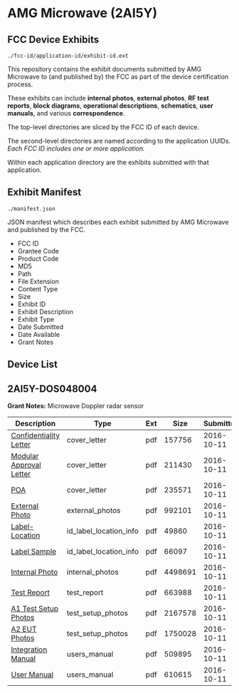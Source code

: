# AMG Microwave (2AI5Y)
## FCC Device Exhibits

```
./fcc-id/application-id/exhibit-id.ext
```

This repository contains the exhibit documents submitted by AMG Microwave to (and published by) the FCC as part of the device certification process.

These exhibits can include **internal photos**, **external photos**, **RF test reports**, **block diagrams**, **operational descriptions**, **schematics**, **user manuals**, and various **correspondence**.

The top-level directories are sliced by the FCC ID of each device.

The second-level directories are named according to the application UUIDs. *Each FCC ID includes one or more application.*

Within each application directory are the exhibits submitted with that application. 

## Exhibit Manifest

```
./manifest.json
```

JSON manifest which describes each exhibit submitted by AMG Microwave and published by the FCC.

- FCC ID
- Grantee Code
- Product Code
- MD5
- Path
- File Extension
- Content Type
- Size
- Exhibit ID
- Exhibit Description
- Exhibit Type
- Date Submitted
- Date Available
- Grant Notes

## Device List
## 2AI5Y-DOS048004
**Grant Notes:** Microwave Doppler radar sensor

| Description | Type | Ext | Size | Submitted | Available |
| ----------- | ---- | --- | ---- | --------- | --------- |
| [Confidentiality Letter](2AI5Y-DOS048004/4fe82447e1d8a9dbe15c9b36920ab253/3159474.pdf) | cover_letter | pdf | 157756 | 2016-10-11 | 2016-10-11 |
| [Modular Approval Letter](2AI5Y-DOS048004/4fe82447e1d8a9dbe15c9b36920ab253/3159479.pdf) | cover_letter | pdf | 211430 | 2016-10-11 | 2016-10-11 |
| [POA](2AI5Y-DOS048004/4fe82447e1d8a9dbe15c9b36920ab253/3159481.pdf) | cover_letter | pdf | 235571 | 2016-10-11 | 2016-10-11 |
| [External Photo](2AI5Y-DOS048004/4fe82447e1d8a9dbe15c9b36920ab253/3159475.pdf) | external_photos | pdf | 992101 | 2016-10-11 | 2016-10-11 |
| [Label-Location](2AI5Y-DOS048004/4fe82447e1d8a9dbe15c9b36920ab253/3159477.pdf) | id_label_location_info | pdf | 49860 | 2016-10-11 | 2016-10-11 |
| [Label Sample](2AI5Y-DOS048004/4fe82447e1d8a9dbe15c9b36920ab253/3159478.pdf) | id_label_location_info | pdf | 66097 | 2016-10-11 | 2016-10-11 |
| [Internal Photo](2AI5Y-DOS048004/4fe82447e1d8a9dbe15c9b36920ab253/3159476.pdf) | internal_photos | pdf | 4498691 | 2016-10-11 | 2016-10-11 |
| [Test Report](2AI5Y-DOS048004/4fe82447e1d8a9dbe15c9b36920ab253/3159482.pdf) | test_report | pdf | 663988 | 2016-10-11 | 2016-10-11 |
| [A1 Test Setup Photos](2AI5Y-DOS048004/4fe82447e1d8a9dbe15c9b36920ab253/3159492.pdf) | test_setup_photos | pdf | 2167578 | 2016-10-11 | 2016-10-11 |
| [A2 EUT Photos](2AI5Y-DOS048004/4fe82447e1d8a9dbe15c9b36920ab253/3159493.pdf) | test_setup_photos | pdf | 1750028 | 2016-10-11 | 2016-10-11 |
| [Integration Manual](2AI5Y-DOS048004/4fe82447e1d8a9dbe15c9b36920ab253/3159480.pdf) | users_manual | pdf | 509895 | 2016-10-11 | 2016-10-11 |
| [User Manual](2AI5Y-DOS048004/4fe82447e1d8a9dbe15c9b36920ab253/3159494.pdf) | users_manual | pdf | 610615 | 2016-10-11 | 2016-10-11 |
